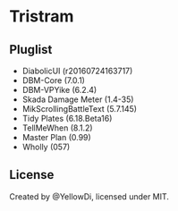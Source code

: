 Tristram
====

## Pluglist

- DiabolicUI (r20160724163717)
- DBM-Core (7.0.1)
- DBM-VPYike (6.2.4)
- Skada Damage Meter (1.4-35)
- MikScrollingBattleText (5.7.145)
- Tidy Plates (6.18.Beta16)
- TellMeWhen (8.1.2)
- Master Plan (0.99)
- Wholly (057)

## License

Created by @YellowDi, licensed under MIT.



